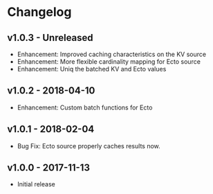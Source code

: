 # Changelog

## v1.0.3 - Unreleased

- Enhancement: Improved caching characteristics on the KV source
- Enhancement: More flexible cardinality mapping for Ecto source
- Enhancement: Uniq the batched KV and Ecto values

## v1.0.2 - 2018-04-10

- Enhancement: Custom batch functions for Ecto

## v1.0.1 - 2018-02-04

- Bug Fix: Ecto source properly caches results now.

## v1.0.0 - 2017-11-13

- Initial release
